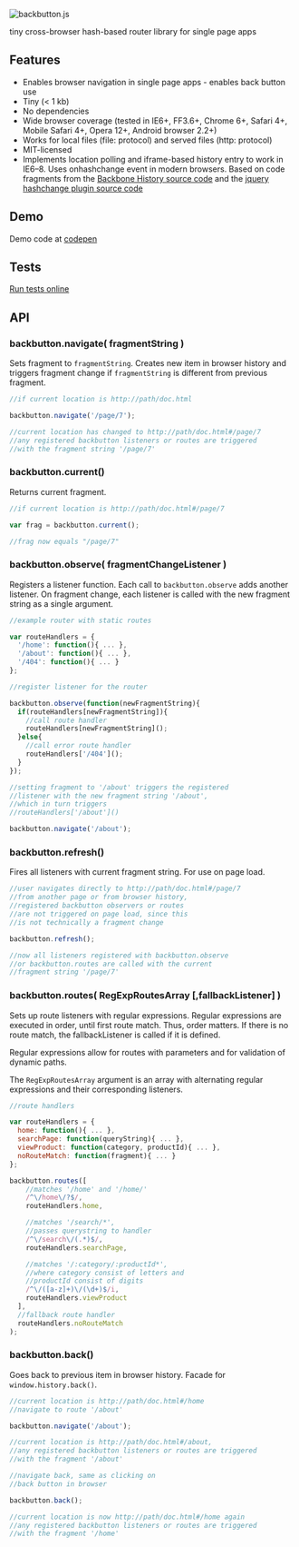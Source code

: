 ![backbutton.js](http://tomaslangkaas.github.io/backbutton.js/assets/backbutton.svg)

tiny cross-browser hash-based router library for single page apps

## Features

* Enables browser navigation in single page apps - enables back button use
* Tiny (< 1 kb)
* No dependencies
* Wide browser coverage (tested in IE6+, FF3.6+, Chrome 6+, Safari 4+, Mobile Safari 4+, Opera 12+, Android browser 2.2+)
* Works for local files (file: protocol) and served files (http: protocol)
* MIT-licensed
* Implements location polling and iframe-based history entry to work in IE6&ndash;8. Uses onhashchange event in modern browsers. Based on code fragments from the [Backbone History source code](http://backbonejs.org/docs/backbone.html#section-196) and the [jquery hashchange plugin source code](http://benalman.com/projects/jquery-hashchange-plugin/)

## Demo

Demo code at [codepen](http://codepen.io/tomaslangkaas/full/GZmarM/)

## Tests

[Run tests online](http://tomaslangkaas.github.io/backbutton.js/tests/run.html)

## API

### backbutton.navigate( fragmentString )

Sets fragment to `fragmentString`. Creates new item in browser history and triggers fragment change if `fragmentString` is different from previous fragment.

```javascript
//if current location is http://path/doc.html

backbutton.navigate('/page/7');

//current location has changed to http://path/doc.html#/page/7
//any registered backbutton listeners or routes are triggered
//with the fragment string '/page/7'
```

### backbutton.current()

Returns current fragment.

```javascript
//if current location is http://path/doc.html#/page/7

var frag = backbutton.current();

//frag now equals "/page/7"
```

### backbutton.observe( fragmentChangeListener )

Registers a listener function. Each call to `backbutton.observe` adds another listener. On fragment change, each listener is called with the new fragment string as a single argument.

```javascript
//example router with static routes

var routeHandlers = {
  '/home': function(){ ... },
  '/about': function(){ ... },
  '/404': function(){ ... }
};

//register listener for the router

backbutton.observe(function(newFragmentString){
  if(routeHandlers[newFragmentString]){
    //call route handler
    routeHandlers[newFragmentString]();
  }else{
    //call error route handler
    routeHandlers['/404']();
  }
});

//setting fragment to '/about' triggers the registered
//listener with the new fragment string '/about',
//which in turn triggers
//routeHandlers['/about']()

backbutton.navigate('/about');
```

### backbutton.refresh()

Fires all listeners with current fragment string. For use on page load.

```javascript
//user navigates directly to http://path/doc.html#/page/7
//from another page or from browser history,
//registered backbutton observers or routes
//are not triggered on page load, since this
//is not technically a fragment change

backbutton.refresh();

//now all listeners registered with backbutton.observe
//or backbutton.routes are called with the current
//fragment string '/page/7'
```

### backbutton.routes( RegExpRoutesArray [,fallbackListener] )

Sets up route listeners with regular expressions. Regular expressions are executed in order, until first route match. Thus, order matters. If there is no route match, the fallbackListener is called if it is defined.

Regular expressions allow for routes with parameters and for validation of dynamic paths.

The `RegExpRoutesArray` argument is an array with alternating regular expressions and their corresponding listeners.

```javascript
//route handlers

var routeHandlers = {
  home: function(){ ... },
  searchPage: function(queryString){ ... },
  viewProduct: function(category, productId){ ... },
  noRouteMatch: function(fragment){ ... }
};

backbutton.routes([
    //matches '/home' and '/home/'
    /^\/home\/?$/,
    routeHandlers.home,

    //matches '/search/*',
    //passes querystring to handler
    /^\/search\/(.*)$/,
    routeHandlers.searchPage,

    //matches '/:category/:productId*',
    //where category consist of letters and
    //productId consist of digits
    /^\/([a-z]+)\/(\d+)$/i,
    routeHandlers.viewProduct
  ],
  //fallback route handler
  routeHandlers.noRouteMatch
);
```

### backbutton.back()

Goes back to previous item in browser history. Facade for `window.history.back()`.

```javascript
//current location is http://path/doc.html#/home
//navigate to route '/about'

backbutton.navigate('/about');

//current location is http://path/doc.html#/about,
//any registered backbutton listeners or routes are triggered
//with the fragment '/about'

//navigate back, same as clicking on
//back button in browser

backbutton.back();

//current location is now http://path/doc.html#/home again
//any registered backbutton listeners or routes are triggered
//with the fragment '/home'
```
